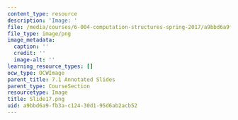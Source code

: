 ```yaml
---
content_type: resource
description: 'Image: '
file: /media/courses/6-004-computation-structures-spring-2017/a9bbd6a9fb3ac12430d195d6ab2acb52_Slide17.png
file_type: image/png
image_metadata:
  caption: ''
  credit: ''
  image-alt: ''
learning_resource_types: []
ocw_type: OCWImage
parent_title: 7.1 Annotated Slides
parent_type: CourseSection
resourcetype: Image
title: Slide17.png
uid: a9bbd6a9-fb3a-c124-30d1-95d6ab2acb52
---
```

